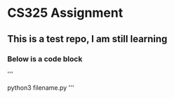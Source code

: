 # CS325 Assignment
## This is a test repo, I am still learning
### Below is a code block
'''

python3 filename.py
'''
